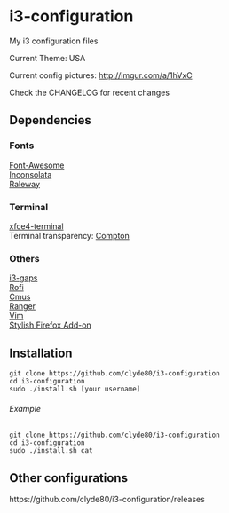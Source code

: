 # i3-configuration
My i3 configuration files

Current Theme: USA

Current config pictures: http://imgur.com/a/1hVxC

Check the CHANGELOG for recent changes

<h2>Dependencies</h2>

<h3>Fonts</h3>

<a href="http://fontawesome.io/">Font-Awesome</a><br>
<a href="https://fonts.google.com/specimen/Inconsolata">Inconsolata</a><br>
<a href="https://fonts.google.com/specimen/Raleway">Raleway</a><br>

<h3>Terminal</h3>

<a href="https://launchpad.net/xfce4-terminal">xfce4-terminal</a><br>
Terminal transparency: <a href="https://github.com/chjj/compton">Compton</a><br>

<h3>Others</h3>
<a href="https://github.com/Airblader/i3">i3-gaps</a><br>
<a href="https://github.com/DaveDavenport/rofi">Rofi</a><br>
<a href="https://github.com/cmus/cmus">Cmus</a><br>
<a href="https://github.com/ranger/ranger">Ranger</a><br>
<a href="https://github.com/vim/vim">Vim</a><br>
<a href="https://addons.mozilla.org/en-US/firefox/addon/stylish/">Stylish Firefox Add-on</a>


<h2>Installation</h2>
<code>git clone https://github.com/clyde80/i3-configuration</code><br>
<code>cd i3-configuration</code><br>
<code>sudo ./install.sh [your username]</code>

<h6>Example</h6>
<code>git clone https://github.com/clyde80/i3-configuration</code><br>
<code>cd i3-configuration</code><br>
<code>sudo ./install.sh cat</code>

<h2>Other configurations</h2>
https://github.com/clyde80/i3-configuration/releases
